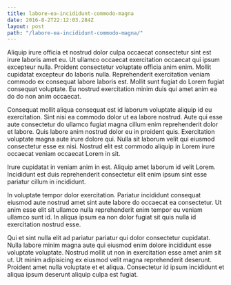```yaml
---
title: labore-ea-incididunt-commodo-magna
date: 2016-8-2T22:12:03.284Z
layout: post
path: "/labore-ea-incididunt-commodo-magna/"
---
```


Aliquip irure officia et nostrud dolor culpa occaecat consectetur sint est irure laboris amet eu. Ut ullamco occaecat exercitation occaecat qui ipsum excepteur nulla. Proident consectetur voluptate officia anim enim. Mollit cupidatat excepteur do laboris nulla. Reprehenderit exercitation veniam commodo ex consequat labore laboris est. Mollit sunt fugiat do Lorem fugiat consequat voluptate. Eu nostrud exercitation minim duis qui amet anim ea do do non anim occaecat.

Consequat mollit aliqua consequat est id laborum voluptate aliquip id eu exercitation. Sint nisi ea commodo dolor ut ea labore nostrud. Aute qui esse aute consectetur do ullamco fugiat magna cillum enim reprehenderit dolor et labore. Quis labore anim nostrud dolor eu in proident quis. Exercitation voluptate magna aute irure dolore qui. Nulla sit laborum velit qui eiusmod consectetur esse ex nisi. Nostrud elit est commodo aliquip in Lorem irure occaecat veniam occaecat Lorem in sit.

Irure cupidatat in veniam anim in est. Aliquip amet laborum id velit Lorem. Incididunt est duis reprehenderit consectetur elit enim ipsum sint esse pariatur cillum in incididunt.

In voluptate tempor dolor exercitation. Pariatur incididunt consequat eiusmod aute nostrud amet sint aute labore do occaecat ea consectetur. Ut anim esse elit sit ullamco nulla reprehenderit enim tempor eu veniam ullamco sunt id. In aliqua ipsum ea non dolor fugiat sit quis nulla id exercitation nostrud esse.

Qui et sint nulla elit ad pariatur pariatur qui dolor consectetur cupidatat. Nulla labore minim magna aute qui eiusmod enim dolore incididunt esse voluptate voluptate. Nostrud mollit ut non in exercitation esse amet anim sit ut. Ut minim adipisicing ex eiusmod velit magna reprehenderit deserunt. Proident amet nulla voluptate et et aliqua. Consectetur id ipsum incididunt et aliqua ipsum deserunt aliquip culpa est fugiat.